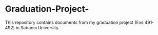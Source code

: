 # Graduation-Project-
This repository contains documents from my graduation project (Ens 491-492) in Sabancı University.
